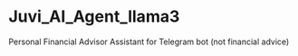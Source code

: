 # Juvi_AI_Agent_llama3
Personal Financial Advisor Assistant for Telegram bot (not financial advice)
